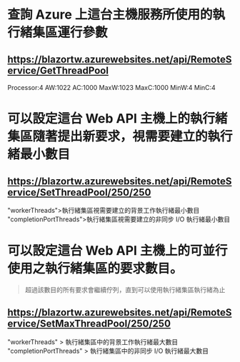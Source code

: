 # 查詢 Azure 上這台主機服務所使用的執行緒集區運行參數
## https://blazortw.azurewebsites.net/api/RemoteService/GetThreadPool

Processor:4  AW:1022 AC:1000 MaxW:1023 MaxC:1000 MinW:4 MinC:4 


# 可以設定這台 Web API 主機上的執行緒集區隨著提出新要求，視需要建立的執行緒最小數目
## https://blazortw.azurewebsites.net/api/RemoteService/SetThreadPool/250/250

"workerThreads">執行緒集區視需要建立的背景工作執行緒最小數目
"completionPortThreads">執行緒集區視需要建立的非同步 I/O 執行緒最小數目


# 可以設定這台 Web API 主機上的可並行使用之執行緒集區的要求數目。 

  >超過該數目的所有要求會繼續佇列，直到可以使用執行緒集區執行緒為止
  
## https://blazortw.azurewebsites.net/api/RemoteService/SetMaxThreadPool/250/250

"workerThreads" > 執行緒集區中的背景工作執行緒最大數目
"completionPortThreads" > 執行緒集區中的非同步 I/O 執行緒最大數目
